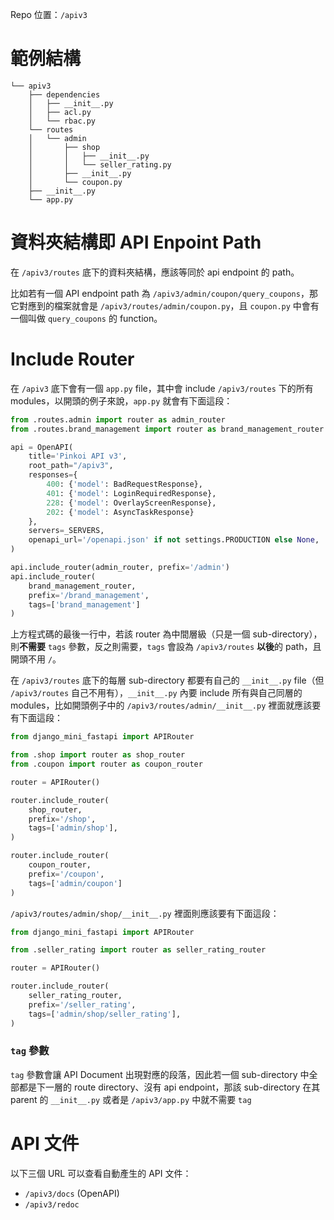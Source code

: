 Repo 位置：`/apiv3`

# 範例結構

```plaintext
└── apiv3
    ├── dependencies
    │   ├── __init__.py
    │   ├── acl.py
    │   └── rbac.py
    └── routes
    │   └── admin
    │       ├── shop
    │       │   ├── __init__.py
    │       │   └── seller_rating.py
    │       ├── __init__.py
    │       └── coupon.py
    ├── __init__.py
    └── app.py
```

# 資料夾結構即 API Enpoint Path

在 `/apiv3/routes` 底下的資料夾結構，應該等同於 api endpoint 的 path。

比如若有一個 API endpoint path 為 `/apiv3/admin/coupon/query_coupons`，那它對應到的檔案就會是 `/apiv3/routes/admin/coupon.py`，且 `coupon.py` 中會有一個叫做 `query_coupons` 的 function。

# Include Router

在 `/apiv3` 底下會有一個 `app.py` file，其中會 include `/apiv3/routes` 下的所有 modules，以開頭的例子來說，`app.py` 就會有下面這段：

```py
from .routes.admin import router as admin_router
from .routes.brand_management import router as brand_management_router

api = OpenAPI(
    title='Pinkoi API v3',
    root_path="/apiv3",
    responses={
        400: {'model': BadRequestResponse},
        401: {'model': LoginRequiredResponse},
        228: {'model': OverlayScreenResponse},
        202: {'model': AsyncTaskResponse}
    },
    servers=_SERVERS,
    openapi_url='/openapi.json' if not settings.PRODUCTION else None,
)

api.include_router(admin_router, prefix='/admin')
api.include_router(
    brand_management_router,
    prefix='/brand_management',
    tags=['brand_management']
)
```

上方程式碼的最後一行中，若該 router 為中間層級（只是一個 sub-directory），則**不需要** `tags` 參數，反之則需要，`tags` 會設為 `/apiv3/routes` **以後**的 path，且開頭不用 `/`。

在 `/apiv3/routes` 底下的每層 sub-directory 都要有自己的 `__init__.py` file（但 `/apiv3/routes` 自己不用有），`__init__.py` 內要 include 所有與自己同層的 modules，比如開頭例子中的 `/apiv3/routes/admin/__init__.py` 裡面就應該要有下面這段：

```py
from django_mini_fastapi import APIRouter

from .shop import router as shop_router
from .coupon import router as coupon_router

router = APIRouter()

router.include_router(
    shop_router,
    prefix='/shop',
    tags=['admin/shop'],
)

router.include_router(
    coupon_router,
    prefix='/coupon',
    tags=['admin/coupon']
)
```

`/apiv3/routes/admin/shop/__init__.py` 裡面則應該要有下面這段：

```py
from django_mini_fastapi import APIRouter

from .seller_rating import router as seller_rating_router

router = APIRouter()

router.include_router(
    seller_rating_router,
    prefix='/seller_rating',
    tags=['admin/shop/seller_rating'],
)
```

### `tag` 參數

`tag` 參數會讓 API Document 出現對應的段落，因此若一個 sub-directory 中全部都是下一層的 route directory、沒有 api endpoint，那該 sub-directory 在其 parent 的 `__init__.py` 或者是 `/apiv3/app.py` 中就不需要 `tag`

# API 文件

以下三個 URL 可以查看自動產生的 API 文件：

- `/apiv3/docs` (OpenAPI)
- `/apiv3/redoc`
